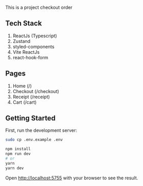 This is a project checkout order

## Tech Stack
1. ReactJs (Typescript)
2. Zustand
3. styled-components
4. Vite ReactJs
5. react-hook-form

## Pages
1. Home (/)
2. Checkout (/checkout)
3. Receipt (/receipt)
4. Cart (/cart)


## Getting Started

First, run the development server:

```bash
sudo cp .env.example .env

npm install
npm run dev
# or
yarn
yarn dev
```

Open [http://localhost:5755](http://localhost:5755) with your browser to see the result.
